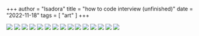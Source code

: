 +++
author = "Isadora"
title = "how to code interview (unfinished)"
date = "2022-11-18"
tags = [
    "art"
]
+++

![](/images/code-interview/capa-light.png)
![](/images/code-interview/page1.png)
![](/images/code-interview/page2.png)
![](/images/code-interview/page3.png)
![](/images/code-interview/page4.png)
![](/images/code-interview/page5.png)
![](/images/code-interview/page6.png)
![](/images/code-interview/page7.png)
![](/images/code-interview/page8.png)
![](/images/code-interview/page9.png)
![](/images/code-interview/page10.png)
![](/images/code-interview/page11.png)
![](/images/code-interview/page12.png)
![](/images/code-interview/page13.png)
![](/images/code-interview/page14.png)